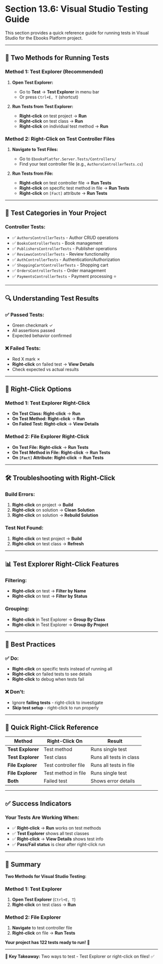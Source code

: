 # Section 13.6: Visual Studio Testing Guide

This section provides a quick reference guide for running tests in Visual Studio for the Ebooks Platform project.

---

## 🎯 Two Methods for Running Tests

### **Method 1: Test Explorer (Recommended)**

1. **Open Test Explorer:**
   - Go to **Test** → **Test Explorer** in menu bar
   - Or press `Ctrl+E, T` (shortcut)

2. **Run Tests from Test Explorer:**
   - **Right-click** on test project → **Run**
   - **Right-click** on test class → **Run**
   - **Right-click** on individual test method → **Run**

### **Method 2: Right-Click on Test Controller Files**

1. **Navigate to Test Files:**
   - Go to `EbooksPlatfor.Server.Tests/Controllers/`
   - Find your test controller file (e.g., `AuthorsControllerTests.cs`)

2. **Run Tests from File:**
   - **Right-click** on test controller file → **Run Tests**
   - **Right-click** on specific test method in file → **Run Tests**
   - **Right-click** on `[Fact]` attribute → **Run Tests**

---

## 🧪 Test Categories in Your Project

### **Controller Tests:**
- ✅ `AuthorsControllerTests` - Author CRUD operations
- ✅ `BooksControllerTests` - Book management
- ✅ `PublishersControllerTests` - Publisher operations
- ✅ `ReviewsControllerTests` - Review functionality
- ✅ `AuthControllerTests` - Authentication/Authorization
- ✅ `ShoppingCartControllerTests` - Shopping cart
- ✅ `OrdersControllerTests` - Order management
- ✅ `PaymentsControllerTests` - Payment processing ⭐

---

## 🔍 Understanding Test Results

### **✅ Passed Tests:**
- Green checkmark ✓
- All assertions passed
- Expected behavior confirmed

### **❌ Failed Tests:**
- Red X mark ✗
- **Right-click** on failed test → **View Details**
- Check expected vs actual results

---

## 🎯 Right-Click Options

### **Method 1: Test Explorer Right-Click**
- **On Test Class:** **Right-click** → **Run**
- **On Test Method:** **Right-click** → **Run**
- **On Failed Test:** **Right-click** → **View Details**

### **Method 2: File Explorer Right-Click**
- **On Test File:** **Right-click** → **Run Tests**
- **On Test Method in File:** **Right-click** → **Run Tests**
- **On `[Fact]` Attribute:** **Right-click** → **Run Tests**

---

## 🛠️ Troubleshooting with Right-Click

### **Build Errors:**
1. **Right-click** on project → **Build**
2. **Right-click** on solution → **Clean Solution**
3. **Right-click** on solution → **Rebuild Solution**

### **Test Not Found:**
1. **Right-click** on test project → **Build**
2. **Right-click** on test class → **Refresh**

---

## 📊 Test Explorer Right-Click Features

### **Filtering:**
- **Right-click** on test → **Filter by Name**
- **Right-click** on test → **Filter by Status**

### **Grouping:**
- **Right-click** in Test Explorer → **Group By Class**
- **Right-click** in Test Explorer → **Group By Project**

---

## 🚀 Best Practices

### **✅ Do:**
- **Right-click** on specific tests instead of running all
- **Right-click** on failed tests to see details
- **Right-click** to debug when tests fail

### **❌ Don't:**
- Ignore **failing tests** - right-click to investigate
- **Skip test setup** - right-click to run properly

---

## 🎯 Quick Right-Click Reference

| Method | Right-Click On | Result |
|--------|----------------|--------|
| **Test Explorer** | Test method | Runs single test |
| **Test Explorer** | Test class | Runs all tests in class |
| **File Explorer** | Test controller file | Runs all tests in file |
| **File Explorer** | Test method in file | Runs single test |
| **Both** | Failed test | Shows error details |

---

## ✅ Success Indicators

### **Your Tests Are Working When:**
- ✅ **Right-click** → **Run** works on test methods
- ✅ **Test Explorer** shows all test classes
- ✅ **Right-click** → **View Details** shows test info
- ✅ **Pass/Fail status** is clear after right-click run

---

## 🎉 Summary

**Two Methods for Visual Studio Testing:**

### **Method 1: Test Explorer**
1. **Open Test Explorer** (`Ctrl+E, T`)
2. **Right-click** on test class → **Run**

### **Method 2: File Explorer**
1. **Navigate** to test controller file
2. **Right-click** on file → **Run Tests**

**Your project has 122 tests ready to run!** 🚀

---

**🎯 Key Takeaway:** Two ways to test - Test Explorer or right-click on files! ✅ 